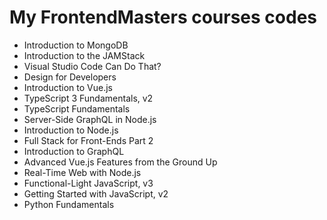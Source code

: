 # My FrontendMasters courses codes

* Introduction to MongoDB
* Introduction to the JAMStack
* Visual Studio Code Can Do That?
* Design for Developers
* Introduction to Vue.js
* TypeScript 3 Fundamentals, v2
* TypeScript Fundamentals
* Server-Side GraphQL in Node.js
* Introduction to Node.js
* Full Stack for Front-Ends Part 2
* Introduction to GraphQL
* Advanced Vue.js Features from the Ground Up
* Real-Time Web with Node.js
* Functional-Light JavaScript, v3 
* Getting Started with JavaScript, v2
* Python Fundamentals

